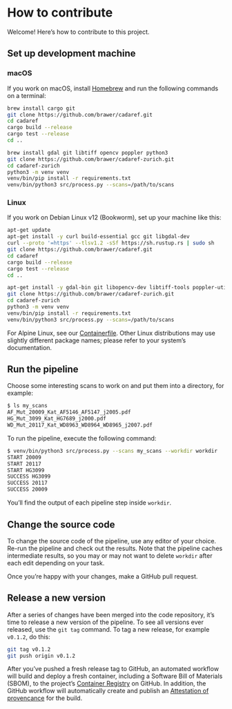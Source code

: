 # How to contribute

Welcome! Here’s how to contribute to this project.

## Set up development machine

### macOS

If you work on macOS, install [Homebrew](https://brew.sh/) and run
the following commands on a terminal:

```sh
brew install cargo git
git clone https://github.com/brawer/cadaref.git
cd cadaref
cargo build --release
cargo test --release
cd ..

brew install gdal git libtiff opencv poppler python3
git clone https://github.com/brawer/cadaref-zurich.git
cd cadaref-zurich
python3 -m venv venv
venv/bin/pip install -r requirements.txt
venv/bin/python3 src/process.py --scans=/path/to/scans
```

### Linux

If you work on Debian Linux v12 (Bookworm), set up your machine like this:

```sh
apt-get update
apt-get install -y curl build-essential gcc git libgdal-dev
curl --proto '=https' --tlsv1.2 -sSf https://sh.rustup.rs | sudo sh
git clone https://github.com/brawer/cadaref.git
cd cadaref
cargo build --release
cargo test --release
cd ..

apt-get install -y gdal-bin git libopencv-dev libtiff-tools poppler-utils python3 python3-venv
git clone https://github.com/brawer/cadaref-zurich.git
cd cadaref-zurich
python3 -m venv venv
venv/bin/pip install -r	requirements.txt
venv/bin/python3 src/process.py --scans=/path/to/scans
```

For Alpine Linux, see our [Containerfile](../Containerfile).
Other Linux distributions may use slightly different package names;
please refer to your system’s documentation.


## Run the pipeline

Choose some interesting scans to work on and put them into a directory,
for example:

```sh
$ ls my_scans
AF_Mut_20009_Kat_AF5146_AF5147_j2005.pdf
HG_Mut_3099_Kat_HG7689_j2000.pdf
WD_Mut_20117_Kat_WD8963_WD8964_WD8965_j2007.pdf
```

To run the pipeline, execute the following command:

```sh
$ venv/bin/python3 src/process.py --scans my_scans --workdir workdir
START 20009
START 20117
START HG3099
SUCCESS HG3099
SUCCESS 20117
SUCCESS 20009
```

You’ll find the output of each pipeline step inside `workdir`.


## Change the source code

To change the source code of the pipeline, use any editor of your choice.
Re-run the pipeline and check out the results. Note that the pipeline
caches intermediate results, so you may or may not want to delete
`workdir` after each edit depending on your task.

Once you’re happy with your changes, make a GitHub pull request.


## Release a new version

After a series of changes have been merged into the code repository,
it’s time to release a new version of the pipeline. To see all
versions ever released, use the `git tag` command. To tag a new
release, for example `v0.1.2`, do this:

```sh
git tag v0.1.2
git push origin v0.1.2
```

After you’ve pushed a fresh release tag to GitHub, an automated workflow
will build and deploy a fresh container, including a Software Bill of
Materials (SBOM), to the
project’s [Container Registry](https://github.com/brawer/cadaref-zurich/pkgs/container/cadaref-zurich) on GitHub. In addition, the GitHub workflow will
automatically create and publish an [Attestation of provencance](https://docs.github.com/en/actions/security-for-github-actions/using-artifact-attestations/using-artifact-attestations-to-establish-provenance-for-builds) for the build.
